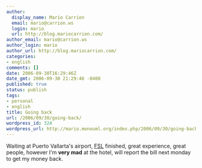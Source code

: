 ```yaml
---
author:
  display_name: Mario Carrion
  email: mario@carrion.ws
  login: mario
  url: http://blog.mariocarrion.com/
author_email: mario@carrion.ws
author_login: mario
author_url: http://blog.mariocarrion.com/
categories:
- english
comments: []
date: 2006-09-30T16:29:46Z
date_gmt: 2006-09-30 21:29:46 -0400
published: true
status: publish
tags:
- personal
- english
title: Going back
url: /2006/09/30/going-back/
wordpress_id: 324
wordpress_url: http://mario.monouml.org/index.php/2006/09/30/going-back/
---
```


<p>Waiting at Puerto Vallarta's airport, <a href="http://festivaldesoftwarelibre.org/fsl2006/">FSL</a> finished, great experience, great people, however I'm <strong>very mad</strong> at the hotel, will report the bill next monday to get my money back.</p>
